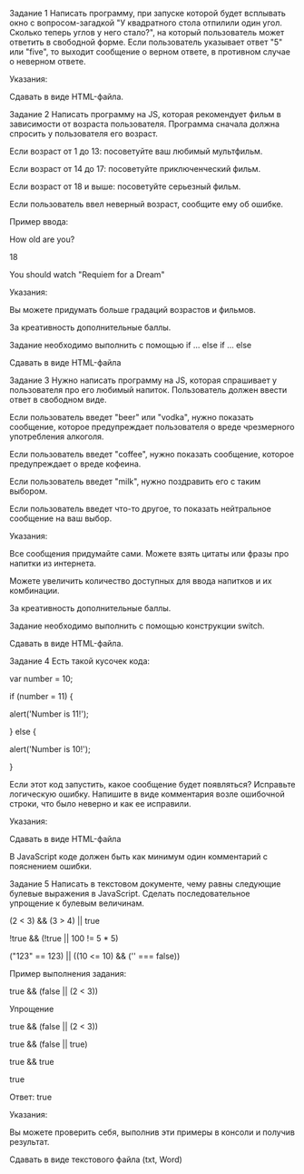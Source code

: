 Задание 1
Написать программу, при запуске которой будет всплывать окно с вопросом-загадкой "У квадратного стола отпилили один угол. Сколько теперь углов у него стало?", на который пользователь может ответить в свободной форме. Если пользователь указывает ответ "5" или "five", то выходит сообщение о верном ответе, в противном случае о неверном ответе.

 

Указания:

Сдавать в виде HTML-файла.

 

Задание 2
Написать программу на JS, которая рекомендует фильм в зависимости от возраста пользователя. Программа сначала должна спросить у пользователя его возраст.


Если возраст от 1 до 13: посоветуйте ваш любимый мультфильм.

Если возраст от 14 до 17: посоветуйте приключенческий фильм.

Если возраст от 18 и выше: посоветуйте серьезный фильм.

 

Если пользователь ввел неверный возраст, сообщите ему об ошибке.

 

Пример ввода:

How old are you?

18

You should watch "Requiem for a Dream"

 

Указания:

Вы можете придумать больше градаций возрастов и фильмов.

За креативность дополнительные баллы.

Задание необходимо выполнить с помощью if … else if … else

Сдавать в виде HTML-файла

Задание 3
Нужно написать программу на JS, которая спрашивает у пользователя про его любимый напиток. Пользователь должен ввести ответ в свободном виде.

 

Если пользователь введет "beer" или "vodka", нужно показать сообщение, которое предупреждает пользователя о вреде чрезмерного употребления алкоголя.

 

Если пользователь введет "coffee", нужно показать сообщение, которое предупреждает о вреде кофеина.

 

Если пользователь введет "milk", нужно поздравить его с таким выбором.

 

Если пользователь введет что-то другое, то показать нейтральное сообщение на ваш выбор.

 

Указания:

Все сообщения придумайте сами. Можете взять цитаты или фразы про напитки из интернета.

Можете увеличить количество доступных для ввода напитков и их комбинации.

За креативность дополнительные баллы.

Задание необходимо выполнить с помощью конструкции switch.

Сдавать в виде HTML-файла.

Задание 4
Есть такой кусочек кода:

 

var number = 10;

 

if (number = 11) {

   alert('Number is 11!');

} else {

   alert('Number is 10!');

}

 

Если этот код запустить, какое сообщение будет появляться? Исправьте логическую ошибку. Напишите в виде комментария возле ошибочной строки, что было неверно и как ее исправили.

 

Указания:

Сдавать в виде HTML-файла

В JavaScript коде должен быть как минимум один комментарий с пояснением ошибки.

Задание 5
Написать в текстовом документе, чему равны следующие булевые выражения в JavaScript. Сделать последовательное упрощение к булевым величинам.

(2 < 3) && (3 > 4) || true

!true && (!true || 100 != 5 * 5)

("123" == 123) || ((10 <= 10) && ('' === false))

 

Пример выполнения задания:

true && (false || (2 < 3))

Упрощение

true && (false || (2 < 3))

true && (false || true)

true && true

true

Ответ: true

 

Указания:

Вы можете проверить себя, выполнив эти примеры в консоли и получив результат.

Сдавать в виде текстового файла (txt, Word)